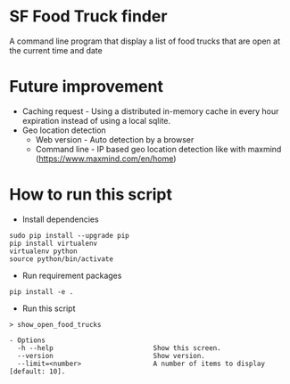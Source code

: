 # SF Food Truck finder
A command line program that display a list of food trucks that are open at the current time and date

# Future improvement
* Caching request - Using a distributed in-memory cache in every hour expiration instead of using a local sqlite.
* Geo location detection
  * Web version - Auto detection by a browser
  * Command line - IP based geo location detection like with maxmind (https://www.maxmind.com/en/home)

# How to run this script
* Install dependencies
```
sudo pip install --upgrade pip
pip install virtualenv
virtualenv python
source python/bin/activate
```
* Run requirement packages
```
pip install -e .
```
* Run this script
```
> show_open_food_trucks

- Options
  -h --help                         Show this screen.
  --version                         Show version.
  --limit=<number>                  A number of items to display [default: 10].
```